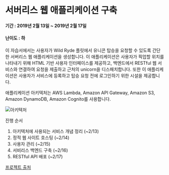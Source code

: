 서버리스 웹 애플리케이션 구축
============

#### 기간 : 2019년 2월 13일 ~ 2019년 2월 17일 
#### 난이도 : 하

이 자습서에서는 사용자가 Wild Ryde 플릿에서 유니콘 탑승을 요청할 수 있도록 간단한 서버리스 웹 애플리케이션을 생성합니다. 
이 애플리케이션은 사용자가 픽업할 위치를 나타내기 위해 HTML 기반 사용자 인터페이스를 제공하고, 
백엔드에서 RESTful 웹 서비스와 연결하여 요청을 제출하고 근처의 unicorn을 디스패치합니다. 
또한 이 애플리케이션은 사용자가 서비스에 등록하고 탑승 요청 전에 로그인하기 위한 시설을 제공합니다.

애플리케이션 아키텍처는 AWS Lambda, Amazon API Gateway, Amazon S3, Amazon DynamoDB, Amazon Cognito를 사용합니다.

![아키텍처](https://d1.awsstatic.com/Test%20Images/Kate%20Test%20Images/Serverless_Web_App_LP_assets-16.7cbed9781201a79b9efa761807c4312e68b23485.png)

진행 순서 
  1) 아키텍처에 사용되는 서비스 개념 정리 (~2/13)
  2) 정적 웹 사이트 호스팅 (~2/14)
  3) 사용자 관리 (~2/15)
  4) 서비리스 백엔드 구축 (~2/16)
  5) RESTful API 배포 (~2/17) 
  
[프로젝트 출처](https://aws.amazon.com/ko/getting-started/projects/build-serverless-web-app-lambda-apigateway-s3-dynamodb-cognito/?trk=gs_card)

